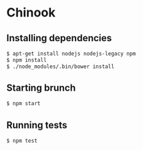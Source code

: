 ﻿Chinook
==================

## Installing dependencies
```bash
$ apt-get install nodejs nodejs-legacy npm
$ npm install
$ ./node_modules/.bin/bower install
```

## Starting brunch
```bash
$ npm start
```

## Running tests
```bash
$ npm test
```

